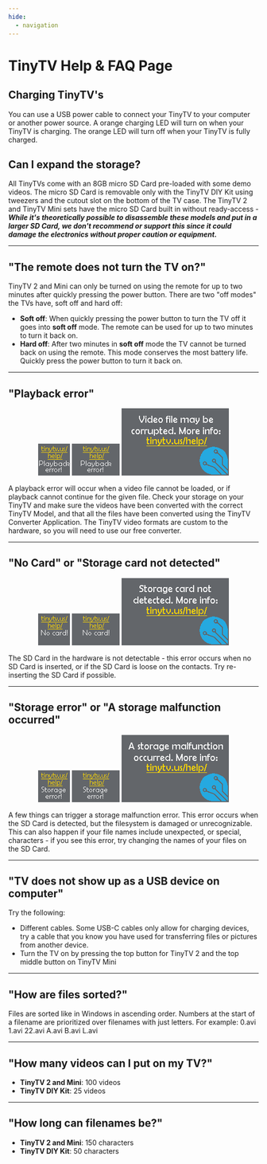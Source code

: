 ```yaml
---
hide:
  - navigation
---
```


# TinyTV Help & FAQ Page


## Charging TinyTV's

You can use a USB power cable to connect your TinyTV to your computer or another power source. A orange charging LED will turn on when your TinyTV is charging. The orange LED will turn off when your TinyTV is fully charged.


## Can I expand the storage?

All TinyTVs come with an 8GB micro SD Card pre-loaded with some demo videos. The micro SD Card is removable only with the TinyTV DIY Kit using tweezers and the cutout slot on the bottom of the TV case. The TinyTV 2 and TinyTV Mini sets have the micro SD Card built in without ready-access - ***While it's theoretically possible to disassemble these models and put in a larger SD Card, we don't recommend or support this since it could damage the electronics without proper caution or equipment.***

---

## "The remote does not turn the TV on?"

TinyTV 2 and Mini can only be turned on using the remote for up to two minutes after quickly pressing the power button. There are two "off modes" the TVs have, soft off and hard off:

  * **Soft off**: When quickly pressing the power button to turn the TV off it goes into **soft off** mode. The remote can be used for up to two minutes to turn it back on.
  * **Hard off**: After two minutes in **soft off** mode the TV cannot be turned back on using the remote. This mode conserves the most battery life. Quickly press the power button to turn it back on.

---

## "Playback error"

<center>
<img src="../images/PlaybackErrorSplash_64x64.png" alt="TinyTV Playback error TinyTV Mini" />
<img src="../images/PlaybackErrorSplash_96x64.png" alt="TinyTV Playback error TinyTV DIY Kit" />
<img src="../images/PlaybackErrorSplash_216x135.png" alt="TinyTV Playback error TinyTV 2" />
</center>

A playback error will occur when a video file cannot be loaded, or if playback cannot continue for the given file. Check your storage on your TinyTV and make sure the videos have been converted with the correct TinyTV Model, and that all the files have been converted using the TinyTV Converter Application. The TinyTV video formats are custom to the hardware, so you will need to use our free converter.

---

## "No Card" or "Storage card not detected"

<center>
<img src="../images/NoCardSplash_64x64.png" alt="TinyTV No card error TinyTV Mini" />
<img src="../images/NoCardSplash_96x64.png" alt="TinyTV No card error TinyTV DIY Kit" />
<img src="../images/NoCardSplash_216x135.png" alt="TinyTV No card error TinyTV 2" />
</center>

The SD Card in the hardware is not detectable - this error occurs when no SD Card is inserted, or if the SD Card is loose on the contacts. Try re-inserting the SD Card if possible.

---

## "Storage error" or "A storage malfunction occurred"

<center>
<img src="../images/StorageErrorSplash_64x64.png" alt="TinyTV Storage error TinyTV Mini" />
<img src="../images/StorageErrorSplash_96x64.png" alt="TinyTV Storage error TinyTV DIY Kit" />
<img src="../images/StorageErrorSplash_216x135.png" alt="TinyTV Storage error TinyTV 2" />
</center>


A few things can trigger a storage malfunction error. This error occurs when the SD Card is detected, but the filesystem is damaged or unrecognizable. This can also happen if your file names include unexpected, or special, characters - if you see this error, try changing the names of your files on the SD Card.

---

## "TV does not show up as a USB device on computer"
Try the following:

  * Different cables. Some USB-C cables only allow for charging devices, try a cable that you know you have used for transferring files or pictures from another device.
  * Turn the TV on by pressing the top button for TinyTV 2 and the top middle button on TinyTV Mini

---

## "How are files sorted?"
Files are sorted like in Windows in ascending order. Numbers at the start of a filename are prioritized over filenames with just letters. For example:
0.avi
1.avi
22.avi
A.avi
B.avi
L.avi

---

## "How many videos can I put on my TV?"
  * **TinyTV 2 and Mini**: 100 videos
  * **TinyTV DIY Kit**: 25 videos

---

## "How long can filenames be?"
  * **TinyTV 2 and Mini**: 150 characters
  * **TinyTV DIY Kit**: 50 characters